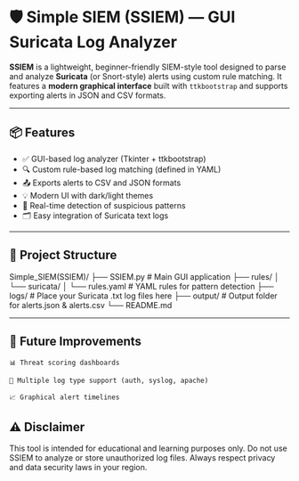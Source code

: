 # 🛡️ Simple SIEM (SSIEM) — GUI Suricata Log Analyzer

**SSIEM** is a lightweight, beginner-friendly SIEM-style tool designed to parse and analyze **Suricata** (or Snort-style) alerts using custom rule matching. 
It features a **modern graphical interface** built with `ttkbootstrap` and supports exporting alerts in JSON and CSV formats.

---

## 📦 Features

- ✅ GUI-based log analyzer (Tkinter + ttkbootstrap)
- 🔍 Custom rule-based log matching (defined in YAML)
- 📤 Exports alerts to CSV and JSON formats
- 💡 Modern UI with dark/light themes
- 🧪 Real-time detection of suspicious patterns
- 🗂️ Easy integration of Suricata text logs

---

## 📁 Project Structure

Simple_SIEM(SSIEM)/
├── SSIEM.py # Main GUI application
├── rules/
│ └── suricata/
│ └── rules.yaml # YAML rules for pattern detection
├── logs/ # Place your Suricata .txt log files here
├── output/ # Output folder for alerts.json & alerts.csv
└── README.md

---

## 🧠 Future Improvements

    📊 Threat scoring dashboards

    📂 Multiple log type support (auth, syslog, apache)

    📈 Graphical alert timelines

## ⚠️ Disclaimer

This tool is intended for educational and learning purposes only. Do not use SSIEM to analyze or store unauthorized log files. Always respect privacy and data security laws in your region.
